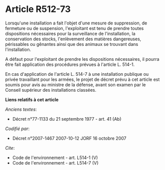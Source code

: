 # Article R512-73

Lorsqu'une installation a fait l'objet d'une mesure de suppression, de fermeture ou de suspension, l'exploitant est tenu de
prendre toutes dispositions nécessaires pour la surveillance de l'installation, la conservation des stocks, l'enlèvement des
matières dangereuses, périssables ou gênantes ainsi que des animaux se trouvant dans l'installation.

A défaut pour l'exploitant de prendre les dispositions nécessaires, il pourra être fait application des procédures prévues à
l'article L. 514-1.

En cas d'application de l'article L. 514-7 à une installation publique ou privée travaillant pour les armées, le projet de
décret prévu à cet article est soumis pour avis au ministre de la défense, avant son examen par le Conseil supérieur des
installations classées.

**Liens relatifs à cet article**

_Anciens textes_:

  - Décret n°77-1133 du 21 septembre 1977 - art. 41 (Ab)

_Codifié par_:

  - Décret n°2007-1467 2007-10-12 JORF 16 octobre 2007

_Cite_:

  - Code de l'environnement - art. L514-1 (V)
  - Code de l'environnement - art. L514-7 (V)
